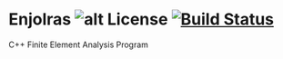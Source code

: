# Enjolras ![alt License](https://dl.dropboxusercontent.com/s/cul64jahsd3cg14/license.svg?dl=0) [![Build Status](https://travis-ci.org/pbtrung/enjolras.svg?branch=master)](https://travis-ci.org/pbtrung/enjolras)

C++ Finite Element Analysis Program
